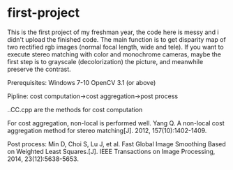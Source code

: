 # first-project
This is the first project of my freshman year, the code here is messy and i didn't upload the finished code. The main function is to get disparity map of two rectified rgb images (normal focal length, wide and tele). If you want to execute stereo matching with color and monochrome cameras, maybe the first step is to grayscale (decolorization) the picture, and meanwhile preserve the contrast.

Prerequisites:
Windows 7-10
OpenCV 3.1 (or above)


Pipline:
cost computation->cost aggregation->post process

..CC.cpp are the methods for cost computation

For cost aggregation, non-local is performed well.
Yang Q. A non-local cost aggregation method for stereo matching[J]. 2012, 157(10):1402-1409.

Post process:
Min D, Choi S, Lu J, et al. Fast Global Image Smoothing Based on Weighted Least Squares.[J]. IEEE Transactions on Image Processing, 2014, 23(12):5638-5653.


